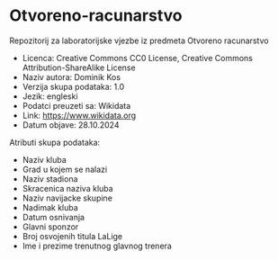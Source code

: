 # Otvoreno-racunarstvo

Repozitorij za laboratorijske vjezbe iz predmeta Otvoreno racunarstvo

- Licenca:  Creative Commons CC0 License,   Creative Commons Attribution-ShareAlike License  
- Naziv autora: Dominik Kos  
- Verzija skupa podataka: 1.0  
- Jezik: engleski  
- Podatci preuzeti sa: Wikidata  
- Link: https://www.wikidata.org  
- Datum objave: 28.10.2024  

Atributi skupa podataka:
- Naziv kluba  
- Grad u kojem se nalazi  
- Naziv stadiona  
- Skracenica naziva kluba  
- Naziv navijacke skupine  
- Nadimak kluba  
- Datum osnivanja  
- Glavni sponzor
- Broj osvojenih titula LaLige  
- Ime i prezime trenutnog glavnog trenera  
